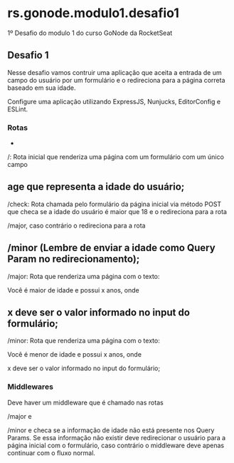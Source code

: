 # rs.gonode.modulo1.desafio1
1º Desafio do modulo 1 do curso GoNode da RocketSeat
## Desafio 1

Nesse desafio vamos contruir uma aplicação que aceita a entrada de um campo do usuário por um formulário e o redireciona para a página correta baseado em sua idade.

Configure uma aplicação utilizando ExpressJS, Nunjucks, EditorConfig e ESLint.

### [](https://github.com/Rocketseat/bootcamp-nodejs-desafio-01#rotas)Rotas

- 

/: Rota inicial que renderiza uma página com um formulário com um único campo 

age que representa a idade do usuário;
- 

/check: Rota chamada pelo formulário da página inicial via método POST que checa se a idade do usuário é maior que 18 e o redireciona para a rota 

/major, caso contrário o redireciona para a rota 

/minor (Lembre de enviar a idade como Query Param no redirecionamento);
- 

/major: Rota que renderiza uma página com o texto: 

Você é maior de idade e possui x anos, onde 

x deve ser o valor informado no input do formulário;
- 

/minor: Rota que renderiza uma página com o texto: 

Você é menor de idade e possui x anos, onde 

x deve ser o valor informado no input do formulário;

### [](https://github.com/Rocketseat/bootcamp-nodejs-desafio-01#middlewares)Middlewares

Deve haver um middleware que é chamado nas rotas 

/major e 

/minor e checa se a informação de idade não está presente nos Query Params. Se essa informação não existir deve redirecionar o usuário para a página inicial com o formulário, caso contrário o middleware deve apenas continuar com o fluxo normal.
